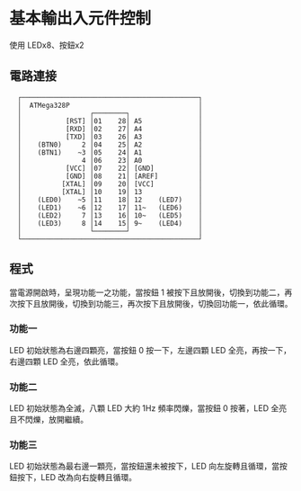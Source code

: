# 基本輸出入元件控制

使用 LEDx8、按鈕x2

## 電路連接

```
  ┌────────────────────────────────────────────┐
  │  ATMega328P                                │
  │                 ┌────────┐                 │
  │           [RST] │01    28│ A5              │
  │           [RXD] │02    27│ A4              │
  │           [TXD] │03    26│ A3              │
  │    (BTN0)     2 │04    25│ A2              │
  │    (BTN1)    ~3 │05    24│ A1              │
  │               4 │06    23│ A0              │
  │           [VCC] │07    22│ [GND]           │
  │           [GND] │08    21│ [AREF]          │
  │          [XTAL] │09    20│ [VCC]           │
  │          [XTAL] │10    19│ 13              │
  │    (LED0)    ~5 │11    18│ 12    (LED7)    │
  │    (LED1)    ~6 │12    17│ 11~   (LED6)    │
  │    (LED2)     7 │13    16│ 10~   (LED5)    │
  │    (LED3)     8 │14    15│ 9~    (LED4)    │
  │                 └────────┘                 │
  └────────────────────────────────────────────┘
```

## 程式

當電源開啟時，呈現功能一之功能，當按鈕 1 被按下且放開後，切換到功能二，再次按下且放開後，切換到功能三，再次按下且放開後，切換回功能一，依此循環。

### 功能一

LED 初始狀態為右邊四顆亮，當按鈕 0 按一下，左邊四顆 LED 全亮，再按一下，右邊四顆 LED 全亮，依此循環。

### 功能二

LED 初始狀態為全滅，八顆 LED 大約 1Hz 頻率閃爍，當按鈕 0 按著，LED 全亮且不閃爍，放開繼續。

### 功能三

LED 初始狀態為最右邊一顆亮，當按鈕還未被按下，LED 向左旋轉且循環，當按鈕按下，LED 改為向右旋轉且循環。